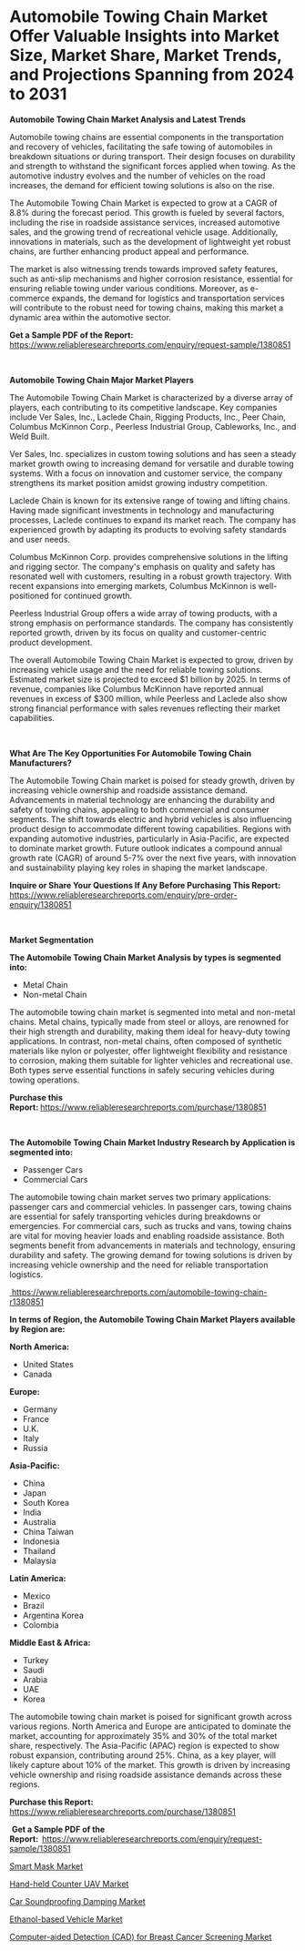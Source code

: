<p><h1>Automobile Towing Chain Market Offer Valuable Insights into Market Size, Market Share, Market Trends, and Projections Spanning from 2024 to 2031</h1></p><p><strong>Automobile Towing Chain Market Analysis and Latest Trends</strong></p>
<p><p>Automobile towing chains are essential components in the transportation and recovery of vehicles, facilitating the safe towing of automobiles in breakdown situations or during transport. Their design focuses on durability and strength to withstand the significant forces applied when towing. As the automotive industry evolves and the number of vehicles on the road increases, the demand for efficient towing solutions is also on the rise.</p><p>The Automobile Towing Chain Market is expected to grow at a CAGR of 8.8% during the forecast period. This growth is fueled by several factors, including the rise in roadside assistance services, increased automotive sales, and the growing trend of recreational vehicle usage. Additionally, innovations in materials, such as the development of lightweight yet robust chains, are further enhancing product appeal and performance.</p><p>The market is also witnessing trends towards improved safety features, such as anti-slip mechanisms and higher corrosion resistance, essential for ensuring reliable towing under various conditions. Moreover, as e-commerce expands, the demand for logistics and transportation services will contribute to the robust need for towing chains, making this market a dynamic area within the automotive sector.</p></p>
<p><strong>Get a Sample PDF of the Report:&nbsp;</strong> <a href="https://www.reliableresearchreports.com/enquiry/request-sample/1380851?utm_campaign=7&utm_medium=2&utm_source=Github&utm_content=ia&utm_term=03112024&utm_id=automobile-towing-chain">https://www.reliableresearchreports.com/enquiry/request-sample/1380851</a></p>
<p>&nbsp;</p>
<p><strong>Automobile Towing Chain Major Market Players</strong></p>
<p><p>The Automobile Towing Chain Market is characterized by a diverse array of players, each contributing to its competitive landscape. Key companies include Ver Sales, Inc., Laclede Chain, Rigging Products, Inc., Peer Chain, Columbus McKinnon Corp., Peerless Industrial Group, Cableworks, Inc., and Weld Built. </p><p>Ver Sales, Inc. specializes in custom towing solutions and has seen a steady market growth owing to increasing demand for versatile and durable towing systems. With a focus on innovation and customer service, the company strengthens its market position amidst growing industry competition.</p><p>Laclede Chain is known for its extensive range of towing and lifting chains. Having made significant investments in technology and manufacturing processes, Laclede continues to expand its market reach. The company has experienced growth by adapting its products to evolving safety standards and user needs.</p><p>Columbus McKinnon Corp. provides comprehensive solutions in the lifting and rigging sector. The company's emphasis on quality and safety has resonated well with customers, resulting in a robust growth trajectory. With recent expansions into emerging markets, Columbus McKinnon is well-positioned for continued growth.</p><p>Peerless Industrial Group offers a wide array of towing products, with a strong emphasis on performance standards. The company has consistently reported growth, driven by its focus on quality and customer-centric product development.</p><p>The overall Automobile Towing Chain Market is expected to grow, driven by increasing vehicle usage and the need for reliable towing solutions. Estimated market size is projected to exceed $1 billion by 2025. In terms of revenue, companies like Columbus McKinnon have reported annual revenues in excess of $300 million, while Peerless and Laclede also show strong financial performance with sales revenues reflecting their market capabilities.</p></p>
<p>&nbsp;</p>
<p><strong>What Are The Key Opportunities For Automobile Towing Chain Manufacturers?</strong></p>
<p><p>The Automobile Towing Chain market is poised for steady growth, driven by increasing vehicle ownership and roadside assistance demand. Advancements in material technology are enhancing the durability and safety of towing chains, appealing to both commercial and consumer segments. The shift towards electric and hybrid vehicles is also influencing product design to accommodate different towing capabilities. Regions with expanding automotive industries, particularly in Asia-Pacific, are expected to dominate market growth. Future outlook indicates a compound annual growth rate (CAGR) of around 5-7% over the next five years, with innovation and sustainability playing key roles in shaping the market landscape.</p></p>
<p><strong>Inquire or Share Your Questions If Any Before Purchasing This Report:</strong> <a href="https://www.reliableresearchreports.com/enquiry/pre-order-enquiry/1380851?utm_campaign=7&utm_medium=2&utm_source=Github&utm_content=ia&utm_term=03112024&utm_id=automobile-towing-chain">https://www.reliableresearchreports.com/enquiry/pre-order-enquiry/1380851</a></p>
<p>&nbsp;</p>
<p><strong>Market Segmentation</strong></p>
<p><strong>The Automobile Towing Chain Market Analysis by types is segmented into:</strong></p>
<p><ul><li>Metal Chain</li><li>Non-metal Chain</li></ul></p>
<p><p>The automobile towing chain market is segmented into metal and non-metal chains. Metal chains, typically made from steel or alloys, are renowned for their high strength and durability, making them ideal for heavy-duty towing applications. In contrast, non-metal chains, often composed of synthetic materials like nylon or polyester, offer lightweight flexibility and resistance to corrosion, making them suitable for lighter vehicles and recreational use. Both types serve essential functions in safely securing vehicles during towing operations.</p></p>
<p><strong>Purchase this Report:&nbsp;</strong><a href="https://www.reliableresearchreports.com/purchase/1380851?utm_campaign=7&utm_medium=2&utm_source=Github&utm_content=ia&utm_term=03112024&utm_id=automobile-towing-chain">https://www.reliableresearchreports.com/purchase/1380851</a></p>
<p>&nbsp;</p>
<p><strong>The Automobile Towing Chain Market Industry Research by Application is segmented into:</strong></p>
<p><ul><li>Passenger Cars</li><li>Commercial Cars</li></ul></p>
<p><p>The automobile towing chain market serves two primary applications: passenger cars and commercial vehicles. In passenger cars, towing chains are essential for safely transporting vehicles during breakdowns or emergencies. For commercial cars, such as trucks and vans, towing chains are vital for moving heavier loads and enabling roadside assistance. Both segments benefit from advancements in materials and technology, ensuring durability and safety. The growing demand for towing solutions is driven by increasing vehicle ownership and the need for reliable transportation logistics.</p></p>
<p><a href="https://www.reliableresearchreports.com/automobile-towing-chain-r1380851?utm_campaign=7&utm_medium=2&utm_source=Github&utm_content=ia&utm_term=03112024&utm_id=automobile-towing-chain">&nbsp;https://www.reliableresearchreports.com/automobile-towing-chain-r1380851</a></p>
<p><strong>In terms of Region, the Automobile Towing Chain Market Players available by Region are:</strong></p>
<p>
    <p> <strong> North America: </strong>
        <ul>
            <li>United States</li>
            <li>Canada</li>
        </ul>
        </p> 
    <p> <strong> Europe: </strong>
        <ul>
            <li>Germany</li>
            <li>France</li>
            <li>U.K.</li>
            <li>Italy</li>
            <li>Russia</li>
        </ul>
        </p> 
    <p> <strong> Asia-Pacific: </strong>
        <ul>
            <li>China</li>
            <li>Japan</li>
            <li>South Korea</li>
            <li>India</li>
            <li>Australia</li>
            <li>China Taiwan</li>
            <li>Indonesia</li>
            <li>Thailand</li>
            <li>Malaysia</li>
        </ul>
        </p> 
    <p> <strong> Latin America: </strong>
        <ul>
            <li>Mexico</li>
            <li>Brazil</li>
            <li>Argentina Korea</li>
            <li>Colombia</li>
        </ul>
        </p> 
    <p> <strong> Middle East & Africa: </strong>
        <ul>
            <li>Turkey</li>
            <li>Saudi</li>
            <li>Arabia</li>
            <li>UAE</li>
            <li>Korea</li>
        </ul>
    </p>
    </p>
<p><p>The automobile towing chain market is poised for significant growth across various regions. North America and Europe are anticipated to dominate the market, accounting for approximately 35% and 30% of the total market share, respectively. The Asia-Pacific (APAC) region is expected to show robust expansion, contributing around 25%. China, as a key player, will likely capture about 10% of the market. This growth is driven by increasing vehicle ownership and rising roadside assistance demands across these regions.</p></p>
<p><strong>Purchase this Report: </strong><a href="https://www.reliableresearchreports.com/purchase/1380851?utm_campaign=7&utm_medium=2&utm_source=Github&utm_content=ia&utm_term=03112024&utm_id=automobile-towing-chain">https://www.reliableresearchreports.com/purchase/1380851</a></p>
<p>&nbsp;<strong>Get a Sample PDF of the Report:&nbsp;&nbsp;</strong><a href="https://www.reliableresearchreports.com/enquiry/request-sample/1380851?utm_campaign=7&utm_medium=2&utm_source=Github&utm_content=ia&utm_term=03112024&utm_id=automobile-towing-chain">https://www.reliableresearchreports.com/enquiry/request-sample/1380851</a></p>
<p><strong></strong></p>
<p><p><a href="https://www.linkedin.com/pulse/future-ready-strategic-insights-global-smart-mask-market-2024-o1uef?utm_campaign=7&utm_medium=2&utm_source=Github&utm_content=ia&utm_term=03112024&utm_id=automobile-towing-chain">Smart Mask Market</a></p><p><a href="https://www.linkedin.com/pulse/navigating-global-hand-held-counter-uav-market-landscape-trends-99mif?utm_campaign=7&utm_medium=2&utm_source=Github&utm_content=ia&utm_term=03112024&utm_id=automobile-towing-chain">Hand-held Counter UAV Market</a></p><p><a href="https://github.com/darientvns/Market-Research-Report-List-1/blob/main/car-soundproofing-damping-market.md?utm_campaign=7&utm_medium=2&utm_source=Github&utm_content=ia&utm_term=03112024&utm_id=automobile-towing-chain">Car Soundproofing Damping Market</a></p><p><a href="https://github.com/arnaudyclavinec/Market-Research-Report-List-1/blob/main/ethanol-based-vehicle-market.md?utm_campaign=7&utm_medium=2&utm_source=Github&utm_content=ia&utm_term=03112024&utm_id=automobile-towing-chain">Ethanol-based Vehicle Market</a></p><p><a href="https://issuu.com/reportprime-2/docs/computer-aided-detection-cad-for-br_55af7dc41d5623?utm_campaign=7&utm_medium=2&utm_source=Github&utm_content=ia&utm_term=03112024&utm_id=automobile-towing-chain">Computer-aided Detection (CAD) for Breast Cancer Screening Market</a></p></p>